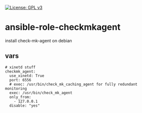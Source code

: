 [![License: GPL v3](https://img.shields.io/badge/License-GPL%20v3-blue.svg)](http://www.gnu.org/licenses/gpl-3.0)

ansible-role-checkmkagent
=========================

install check-mk-agent on debian

vars
----

	# xinetd stuff
	checkmk_agent:
	  use_xinetd: True
	  port: 6556
	  # exec: /usr/bin/check_mk_caching_agent for fully redundant monitoring
	  exec: /usr/bin/check_mk_agent
	  only_from:
	    - 127.0.0.1
	  disable: "yes"


